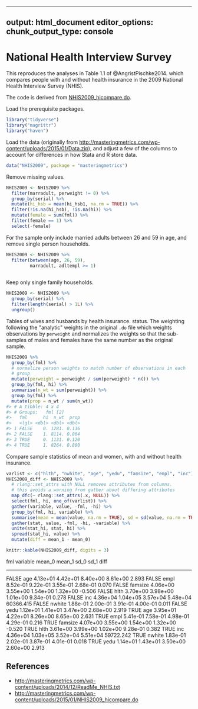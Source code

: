 
---
output: html_document
editor_options: 
  chunk_output_type: console
---
# National Health Interview Survey

This reproduces the analyses in Table 1.1 of @AngristPischke2014.
which compares people with and without health insurance in the 2009 National Health Interview Survey (NHIS).

The code is derived from  [NHIS2009_hicompare.do](http://masteringmetrics.com/wp-content/uploads/2015/01/NHIS2009_hicompare.do).

Load the prerequisite packages.

```r
library("tidyverse")
library("magrittr")
library("haven")
```

Load the data (originally from http://masteringmetrics.com/wp-content/uploads/2015/01/Data.zip), and adjust a few of the columns to account for differences in 
how Stata and R store data.

```r
data("NHIS2009", package = "masteringmetrics")
```
Remove missing values.

```r
NHIS2009 <- NHIS2009 %>%
  filter(marradult, perweight != 0) %>%
  group_by(serial) %>%
  mutate(hi_hsb = mean(hi_hsb1, na.rm = TRUE)) %>%
  filter(!is.na(hi_hsb), !is.na(hi)) %>%
  mutate(female = sum(fml)) %>%
  filter(female == 1) %>%
  select(-female)
```

For the sample only include married adults between 26 and 59 in age, and remove single person households.

```r
NHIS2009 <- NHIS2009 %>%
  filter(between(age, 26, 59),
         marradult, adltempl >= 1)
         
```
Keep only single family households.

```r
NHIS2009 <- NHIS2009 %>%
  group_by(serial) %>%
  filter(length(serial) > 1L) %>%
  ungroup()
```

Tables of wives and husbands by health insurance. status. 
The weighting following the "analytic" weights in the original `.do` file which weights observations by `perweight` and normalizes the weights so that the sub-samples of males and females have the same number as the original sample.

```r
NHIS2009 %>%
  group_by(fml) %>%
  # normalize person weights to match number of observations in each
  # group
  mutate(perweight = perweight / sum(perweight) * n()) %>%
  group_by(fml, hi) %>%
  summarise(n_wt = sum(perweight)) %>%
  group_by(fml) %>%
  mutate(prop = n_wt / sum(n_wt))
#> # A tibble: 4 x 4
#> # Groups:   fml [2]
#>   fml      hi  n_wt  prop
#>   <lgl> <dbl> <dbl> <dbl>
#> 1 FALSE    0. 1281. 0.136
#> 2 FALSE    1. 8114. 0.864
#> 3 TRUE     0. 1131. 0.120
#> 4 TRUE     1. 8264. 0.880
```

Compare sample statistics of mean and women, with and without health insurance.

```r
varlist <- c("hlth", "nwhite", "age", "yedu", "famsize", "empl", "inc")
NHIS2009_diff <- NHIS2009 %>%
  # rlang::set_attrs with NULL removes attributes from columns.
  # this avoids a warning from gather about differing attributes
  map_dfc(~ rlang::set_attrs(.x, NULL)) %>%
  select(fml, hi, one_of(varlist)) %>% 
  gather(variable, value, -fml, -hi) %>%
  group_by(fml, hi, variable) %>%
  summarise(mean = mean(value, na.rm = TRUE), sd = sd(value, na.rm = TRUE)) %>%
  gather(stat, value, -fml, -hi, -variable) %>%
  unite(stat_hi, stat, hi) %>%
  spread(stat_hi, value) %>%
  mutate(diff = mean_1 - mean_0)
```


```r
knitr::kable(NHIS2009_diff, digits = 3)
```



fml     variable      mean_0     mean_1       sd_0       sd_1        diff
------  ---------  ---------  ---------  ---------  ---------  ----------
FALSE   age         4.13e+01   4.42e+01   8.40e+00   8.61e+00       2.893
FALSE   empl        8.52e-01   9.22e-01   3.55e-01   2.68e-01       0.070
FALSE   famsize     4.06e+00   3.55e+00   1.54e+00   1.32e+00      -0.506
FALSE   hlth        3.70e+00   3.98e+00   1.01e+00   9.34e-01       0.278
FALSE   inc         4.36e+04   1.04e+05   3.57e+04   5.48e+04   60366.415
FALSE   nwhite      1.88e-01   2.00e-01   3.91e-01   4.00e-01       0.011
FALSE   yedu        1.12e+01   1.41e+01   3.47e+00   2.68e+00       2.919
TRUE    age         3.95e+01   4.22e+01   8.26e+00   8.65e+00       2.631
TRUE    empl        5.41e-01   7.58e-01   4.98e-01   4.29e-01       0.216
TRUE    famsize     4.07e+00   3.55e+00   1.54e+00   1.32e+00      -0.520
TRUE    hlth        3.61e+00   3.99e+00   1.02e+00   9.28e-01       0.382
TRUE    inc         4.36e+04   1.03e+05   3.52e+04   5.51e+04   59722.242
TRUE    nwhite      1.83e-01   2.02e-01   3.87e-01   4.01e-01       0.018
TRUE    yedu        1.14e+01   1.43e+01   3.50e+00   2.60e+00       2.913

## References

- <http://masteringmetrics.com/wp-content/uploads/2014/12/ReadMe_NHIS.txt>
- <http://masteringmetrics.com/wp-content/uploads/2015/01/NHIS2009_hicompare.do>

